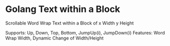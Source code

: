 # Golang Text within a Block
Scrollable Word Wrap Text within a Block of x Width y Height

Supports: Up, Down, Top, Bottom, JumpUp(i), JumpDown(i)
Features: Word Wrap Width, Dynamic Change of Width/Height
